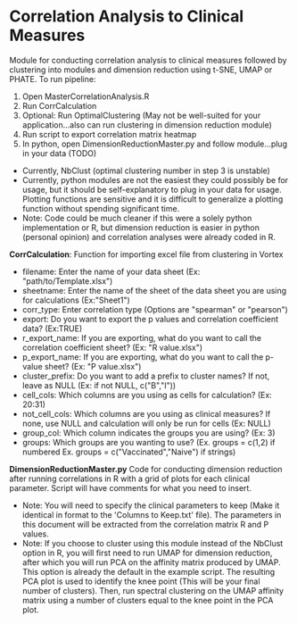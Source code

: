 # Correlation Analysis to Clinical Measures
Module for conducting correlation analysis to clinical measures followed by clustering into modules and dimension reduction using t-SNE, UMAP or PHATE.
To run pipeline:
1) Open MasterCorrelationAnalysis.R
2) Run CorrCalculation
3) Optional: Run OptimalClustering (May not be well-suited for your application...also can run clustering in dimension reduction module)
4) Run script to export correlation matrix heatmap
4) In python, open DimensionReductionMaster.py and follow module...plug in your data (TODO)

* Currently, NbClust (optimal clustering number in step 3 is unstable)
* Currently, python modules are not the easiest they could possibly be for usage, but it should be self-explanatory to plug in your data for usage. Plotting functions are sensitive and it is difficult to generalize a plotting function without spending significant time.
* Note: Code could be much cleaner if this were a solely python implementation or R, but dimension reduction is easier in python (personal opinion) and correlation analyses were already coded in R.

**CorrCalculation**:
Function for importing excel file from clustering in Vortex
* filename: Enter the name of your data sheet (Ex: "path/to/Template.xlsx")
* sheetname: Enter the name of the sheet of the data sheet you are using for calculations (Ex:"Sheet1")
* corr_type: Enter correlation type (Options are "spearman" or "pearson")
* export: Do you want to export the p values and correlation coefficient data? (Ex:TRUE)
* r_export_name: If you are exporting, what do you want to call the correlation coefficient sheet? (Ex: "R value.xlsx")
* p_export_name: If you are exporting, what do you want to call the p-value sheet? (Ex: "P value.xlsx")
* cluster_prefix: Do you want to add a prefix to cluster names? If not, leave as NULL (Ex: if not NULL, c("B","I"))
* cell_cols: Which columns are you using as cells for calculation? (Ex: 20:31)
* not_cell_cols: Which columns are you using as clinical measures? If none, use NULL and calculation will only be run for cells (Ex: NULL)
* group_col: Which column indicates the groups you are using? (Ex: 3)
* groups: Which groups are you wanting to use? (Ex. groups = c(1,2) if numbered Ex. groups = c("Vaccinated","Naive") if strings)

**DimensionReductionMaster.py**
Code for conducting dimension reduction after running correlations in R with a grid of plots for each clinical parameter. Script will have comments for what you need to insert.
* Note: You will need to specify the clinical parameters to keep (Make it identical in format to the 'Columns to Keep.txt' file). The parameters in this document will be extracted from the correlation matrix R and P values.
* Note: If you choose to cluster using this module instead of the NbClust option in R, you will first need to run UMAP for dimension reduction, after which you will run PCA on the affinity matrix produced by UMAP. This option is already the default in the example script. The resulting PCA plot is used to identify the knee point (This will be your final number of clusters). Then, run spectral clustering on the UMAP affinity matrix using a number of clusters equal to the knee point in the PCA plot.